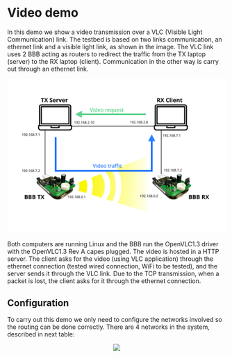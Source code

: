 # Video demo

In this demo we show a video transmission over a VLC (Visible Light Communication) link. The
testbed is based on two links communication, an ethernet link and a visible light link, as shown
in the image. The VLC link uses 2 BBB acting as routers to redirect the traffic from the TX
laptop (server) to the RX laptop (client). Communication in the other way is carry out through
an ethernet link.

![Video Demo Network](videoDemo_network.svg)

Both computers are running Linux and the BBB run the OpenVLC1.3 driver with the
OpenVLC1.3 Rev A capes plugged.
The video is hosted in a HTTP server. The client asks for the video (using VLC application)
through the ethernet connection (tested wired connection, WiFi to be tested), and the server
sends it through the VLC link. Due to the TCP transmission, when a packet is lost, the client
asks for it through the ethernet connection.

## Configuration

To carry out this demo we only need to configure the networks involved so the routing can be done correctly.
There are 4 networks in the system, described in next table:

<p align="center">
  <img src="http://i63.tinypic.com/290wknp.jpg">
</p>
